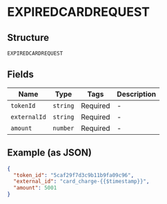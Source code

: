 
# EXPIREDCARDREQUEST

## Structure

`EXPIREDCARDREQUEST`

## Fields

| Name | Type | Tags | Description |
|  --- | --- | --- | --- |
| `tokenId` | `string` | Required | - |
| `externalId` | `string` | Required | - |
| `amount` | `number` | Required | - |

## Example (as JSON)

```json
{
  "token_id": "5caf29f7d3c9b11b9fa09c96",
  "external_id": "card_charge-{{$timestamp}}",
  "amount": 5001
}
```

